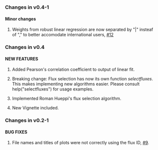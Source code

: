 ### Changes in v0.4-1

#### Minor changes
1. Weights from robust linear regression are now separated by "|" insteaf of "," to better accomodate international users, [#12](https://bitbucket.org/ecoRoland/gasfluxes/issues/12/robustlinearweights-output-messes-up-comma)


### Changes in v0.4

#### NEW FEATURES
1. Added Pearson's correlation coefficient to output of linear fit.

2. Breaking change: Flux selection has now its own function *selectfluxes*. This makes implementing new algorithms easier. Please consult help("selectfluxes") for usage examples. 

3. Implemented Roman Hueppi's flux selection algorithm.

4. New Vignette included.

### Changes in v0.2-1

#### BUG FIXES

1. File names and titles of plots were not correctly using the flux ID, [#9](https://bitbucket.org/ecoRoland/gasfluxes/issues/9/plot-names-when-id-is-a-factor-variable).

